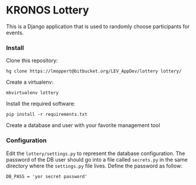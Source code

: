 # KRONOS Lottery #

This is a Django application that is used to randomly choose participants for events.

### Install ###

Clone this repository:

    hg clone https://lmoppert@bitbucket.org/LEV_AppDev/lottery lottery/

Create a virtualenv:

    mkvirtualenv lottery

Install the required software:

    pip install -r requirements.txt
    
Create a database and user with your favorite management tool

### Configuration ###
Edit the `lottery/settings.py` to represent the database configuration. The password of the DB 
user should go into a file called `secrets.py` in the same directory where the `settings.py` file 
lives. Define the password as follow:

    DB_PASS = 'yor secret password'